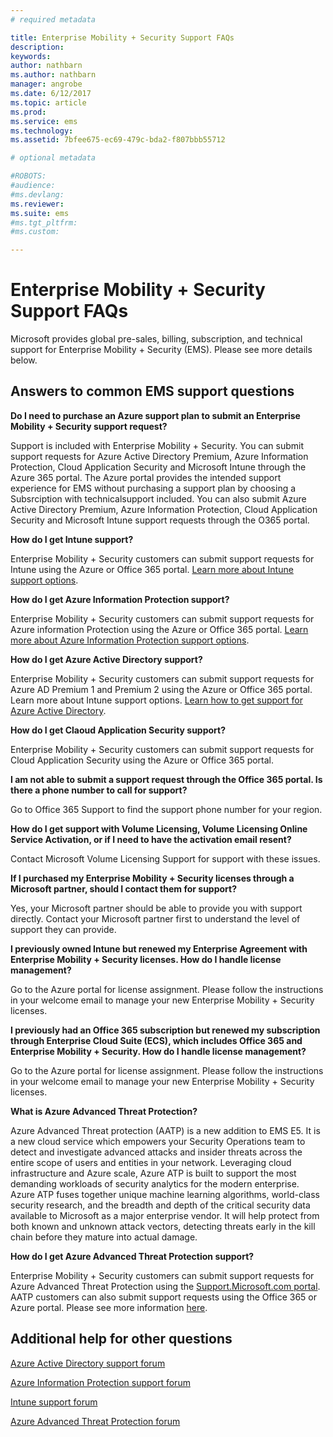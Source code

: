 ```yaml
---
# required metadata

title: Enterprise Mobility + Security Support FAQs
description:
keywords:
author: nathbarn
ms.author: nathbarn
manager: angrobe
ms.date: 6/12/2017
ms.topic: article
ms.prod:
ms.service: ems
ms.technology:
ms.assetid: 7bfee675-ec69-479c-bda2-f807bbb55712

# optional metadata

#ROBOTS:
#audience:
#ms.devlang:
ms.reviewer:
ms.suite: ems
#ms.tgt_pltfrm:
#ms.custom:

---
```


# Enterprise Mobility + Security Support FAQs
Microsoft provides global pre-sales, billing, subscription, and technical support for Enterprise Mobility + Security (EMS).  Please see more details below.

## Answers to common EMS support questions

**Do I need to purchase an Azure support plan to submit an Enterprise Mobility + Security support request?**

Support is included with Enterprise Mobility + Security. You can submit support requests for Azure Active Directory Premium, Azure Information Protection, Cloud Application Security and Microsoft Intune through the Azure 365 portal. The Azure portal provides the intended support experience for EMS without purchasing a support plan by choosing a Subsrciption with technicalsupport included. You can also submit Azure Active Directory Premium, Azure Information Protection, Cloud Application Security and Microsoft Intune support requests through the O365 portal.

**How do I get Intune support?**

Enterprise Mobility + Security customers can submit support requests for Intune using the Azure or Office 365 portal. [Learn more about Intune support options](https://docs.microsoft.com/intune/get-support).

**How do I get Azure Information Protection support?**

Enterprise Mobility + Security customers can submit support requests for Azure information Protection using the Azure or Office 365 portal. [Learn more about Azure Information Protection support options](https://docs.microsoft.com/information-protection/get-started/information-support#to-contact-microsoft-support).

**How do I get Azure Active Directory support?**

Enterprise Mobility + Security customers can submit support requests for Azure AD Premium 1 and Premium 2 using the Azure or Office 365 portal. Learn more about Intune support options. [Learn how to get support for Azure Active Directory](https://docs.microsoft.com/azure/active-directory/active-directory-troubleshooting-support-howto).

**How do I get Claoud Application Security support?**

Enterprise Mobility + Security customers can submit support requests for Cloud Application Security using the Azure or Office 365 portal. 

**I am not able to submit a support request through the Office 365 portal. Is there a phone number to call for support?**

Go to  Office 365 Support to find the support phone number for your region.

**How do I get support with Volume Licensing, Volume Licensing Online Service Activation, or if I need to have the activation email resent?**

Contact  Microsoft Volume Licensing Support for support with these issues.

 **If I purchased my Enterprise Mobility + Security licenses through a Microsoft partner, should I contact them for support?**

Yes, your Microsoft partner should be able to provide you with support directly. Contact your Microsoft partner first to understand the level of support they can provide.

**I previously owned Intune but renewed my Enterprise Agreement with Enterprise Mobility + Security licenses. How do I handle license management?**

Go to the  Azure portal for license assignment. Please follow the instructions in your welcome email to manage your new Enterprise Mobility + Security licenses.

**I previously had an Office 365 subscription but renewed my subscription through Enterprise Cloud Suite (ECS), which includes Office 365 and Enterprise Mobility + Security. How do I handle license management?**

Go to the  Azure portal for license assignment. Please follow the instructions in your welcome email to manage your new Enterprise Mobility + Security licenses.

**What is Azure Advanced Threat Protection?**

Azure Advanced Threat protection (AATP) is a new addition to EMS E5. It is a new cloud service which empowers your Security Operations team to detect and investigate advanced attacks and insider threats across the entire scope of users and entities in your network. Leveraging cloud infrastructure and Azure scale, Azure ATP is built to support the most demanding workloads of security analytics for the modern enterprise. Azure ATP fuses together unique machine learning algorithms, world-class security research, and the breadth and depth of the critical security data available to Microsoft as a major enterprise vendor. It will help protect from both known and unknown attack vectors, detecting threats early in the kill chain before they mature into actual damage.

**How do I get Azure Advanced Threat Protection support?**

Enterprise Mobility + Security customers can submit support requests for Azure Advanced Threat Protection using the [Support.Microsoft.com portal](htpps://support.microsoft.com). AATP customers can also submit support requests using the Office 365 or Azure portal.  Please see more information [here](https://techcommunity.microsoft.com/t5/Azure-Advanced-Threat-Protection/bd-p/AzureAdvancedThreatProtection).

## Additional help for other questions
[Azure Active Directory support forum](https://social.msdn.microsoft.com/forums/home?forum=windowsazuread)

[Azure Information Protection support forum](http://www.yammer.com/AskIPTeam)

[Intune support forum](https://social.technet.microsoft.com/forums/windows/home?category=microsoftintune)

[Azure Advanced Threat Protection forum](https://techcommunity.microsoft.com/t5/Azure-Advanced-Threat-Protection/bd-p/AzureAdvancedThreatProtection)
